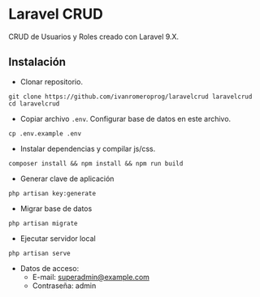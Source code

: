 # Laravel CRUD

CRUD de Usuarios y Roles creado con Laravel 9.X.

## Instalación

* Clonar repositorio.
```
git clone https://github.com/ivanromeroprog/laravelcrud laravelcrud
cd laravelcrud
```

* Copiar archivo `.env`. Configurar base de datos en este archivo.
```
cp .env.example .env
```

* Instalar dependencias y compilar js/css.
```
composer install && npm install && npm run build
```

* Generar clave de aplicación
```
php artisan key:generate
```

* Migrar base de datos
```
php artisan migrate
```

* Ejecutar servidor local
```
php artisan serve
```

* Datos de acceso:
    * E-mail: superadmin@example.com
    * Contraseña: admin